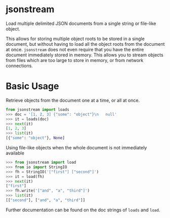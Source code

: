 # jsonstream
Load multiple delimited JSON documents from a single string or file-like object.

This allows for storing multiple object roots to be stored in a single document,
but without having to load all the object roots from the document at once.
``jsonstream`` does not even require that you have the entire document
immediately stored in memory. This allows you to stream objects from files
which are too large to store in memory, or from network connections.

# Basic Usage


Retrieve objects from the document one at a time, or all at once.

```python
from jsonstream import loads
>>> doc = '[1, 2, 3] {"some": "object"}\n   null'
>>> it = loads(doc)
>>> next(it)
[1, 2, 3]
>>> list(it)
[{"some": "object"}, None]
```

Using file-like objects when the whole document is not immediately available


```python
>>> from jsonstream import load
>>> from io import StringIO
>>> fh = StringIO('["first"] ["second"]')
>>> it = load(fh)
>>> next(it)
["first"]
>>> fh.write('["and", "a", "third"]')
>>> list(it)
[["second"], ["and", "a", "third"]]
```

Further documentation can be found on the doc strings of ``loads`` and ``load``.

